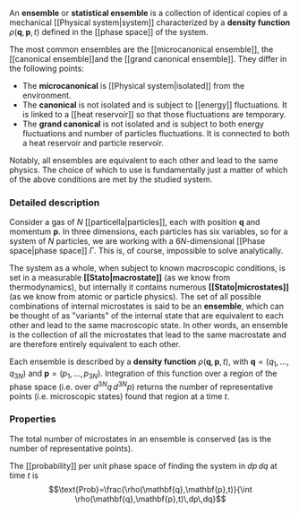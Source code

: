 An **ensemble** or **statistical ensemble** is a collection of identical copies of a mechanical [[Physical system|system]] characterized by a **density function** $\rho(\mathbf{q},\mathbf{p},t)$ defined in the [[phase space]] of the system.

The most common ensembles are the [[microcanonical ensemble]], the [[canonical ensemble]]and the [[grand canonical ensemble]]. They differ in the following points:
- The **microcanonical** is [[Physical system|isolated]] from the environment.
- The **canonical** is not isolated and is subject to [[energy]] fluctuations. It is linked to a [[heat reservoir]] so that those fluctuations are temporary.
- The **grand canonical** is not isolated and is subject to both energy fluctuations and number of particles fluctuations. It is connected to both a heat reservoir and particle reservoir.

Notably, all ensembles are equivalent to each other and lead to the same physics. The choice of which to use is fundamentally just a matter of which of the above conditions are met by the studied system.
### Detailed description
Consider a gas of $N$ [[particella|particles]], each with position $\mathbf{q}$ and momentum $\mathbf{p}$. In three dimensions, each particles has six variables, so for a system of $N$ particles, we are working with a $6N$-dimensional [[Phase space|phase space]] $\Gamma$. This is, of course, impossible to solve analytically.

The system as a whole, when subject to known macroscopic conditions, is set in a measurable **[[Stato|macrostate]]** (as we know from thermodynamics), but internally it contains numerous **[[Stato|microstates]]** (as we know from atomic or particle physics). The set of all possible combinations of internal microstates is said to be an **ensemble**, which can be thought of as "variants" of the internal state that are equivalent to each other and lead to the same macroscopic state. In other words, an ensemble is the collection of all the microstates that lead to the same macrostate and are therefore entirely equivalent to each other.

Each ensemble is described by a **density function** $\rho(\mathbf{q},\mathbf{p},t)$, with $\mathbf{q}=(q_{1},\ldots,q_{3N})$ and $\mathbf{p}=(p_{1},\ldots,p_{3N})$. Integration of this function over a region of the phase space (i.e. over $d^{3N}q\,d^{3N}p$) returns the number of representative points (i.e. microscopic states) found that region at a time $t$.
### Properties
The total number of microstates in an ensemble is conserved (as is the number of representative points).

The [[probability]] per unit phase space of finding the system in $dp\,dq$ at time $t$ is
$$\text{Prob}=\frac{\rho(\mathbf{q},\mathbf{p},t)}{\int \rho(\mathbf{q},\mathbf{p},t)\,dp\,dq}$$
